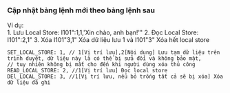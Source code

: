 ### Cập nhật bảng lệnh mới theo bảng lệnh sau

Ví dụ:    
    1. Lưu Local Store: I101":1,1,'Xin chào, anh bạn!'"
    2. Đọc Local Store: I101":2,1"
    3. Xóa I101"3,1" Xóa dữ liệu lưu 1 và I101"3" Xóa hết local store
    
     
```
SET_LOCAL_STORE: 1, // 1[Vị trí lưu],2[Nội dung] Lưu tạm dữ liệu trên trình duyệt, dữ liệu này là có thể bị sửa đổi và không bảo mật,
// tuy nhiên không bị mất cho đến khi người dùng xóa thủ công
READ_LOCAL_STORE: 2, //1[Vị trí lưu] Đọc local store
DEl_LOCAL_STORE: 3, //1[Vị trí lưu, nếu bỏ trống tất cả sẽ bị xóa] Xóa dữ liệu đã ghi
```
